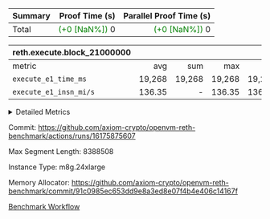 | Summary | Proof Time (s) | Parallel Proof Time (s) |
|:---|---:|---:|
| Total | <span style='color: green'>(+0 [NaN%])</span> 0 | <span style='color: green'>(+0 [NaN%])</span> 0 |


| reth.execute.block_21000000 |||||
|:---|---:|---:|---:|---:|
|metric|avg|sum|max|min|
| `execute_e1_time_ms  ` |  19,268 |  19,268 |  19,268 |  19,268 |
| `execute_e1_insn_mi/s` |  136.35 | -          |  136.35 |  136.35 |



<details>
<summary>Detailed Metrics</summary>

|  | reth-block_time_ms |
| --- |
|  | 19,326 | 

| block_number | execute_e1_time_ms |
| --- | --- |
| 21000000 | 19,306 | 

| group | block_number | insns | execute_e1_time_ms | execute_e1_insn_mi/s |
| --- | --- | --- | --- | --- |
| reth.execute.block_21000000 | 21000000 | 2,627,221,239 | 19,268 | 136.35 | 

</details>


Commit: https://github.com/axiom-crypto/openvm-reth-benchmark/actions/runs/16175875607

Max Segment Length: 8388508

Instance Type: m8g.24xlarge

Memory Allocator: https://github.com/axiom-crypto/openvm-reth-benchmark/commit/91c0985ec653dd9e8a3ed8e07f4b4e406c14167f

[Benchmark Workflow]()
